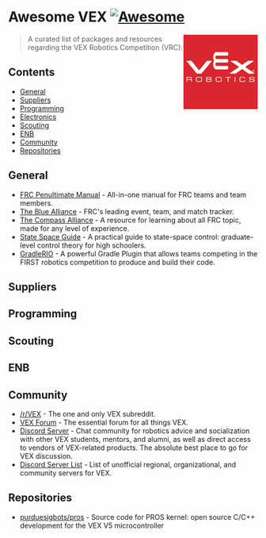# Awesome VEX [![Awesome](https://awesome.re/badge.svg)](https://awesome.re)

[<img src="media/vex.png" align="right" width="150">](https://www.vexrobotics.com/v5/competition)

> A curated list of packages and resources regarding the VEX Robotics Competition (VRC).

## Contents

- [General](#general)
- [Suppliers](#suppliers)
- [Programming](#programming)
- [Electronics](#electronics)
- [Scouting](#scouting)
- [ENB](#ENB)
- [Community](#community)
- [Repositories](#repositories)

## General

- [FRC Penultimate Manual](https://github.com/MC42/FRCPenultimateManual) - All-in-one manual for FRC teams and team members.
- [The Blue Alliance](https://www.thebluealliance.com/) - FRC's leading event, team, and match tracker.
- [The Compass Alliance](https://www.thecompassalliance.org/) - A resource for learning about all FRC topic, made for any level of experience.
- [State Space Guide](https://github.com/calcmogul/state-space-guide) - A practical guide to state-space control: graduate-level control theory for high schoolers.
- [GradleRIO](https://github.com/wpilibsuite/GradleRIO) - A powerful Gradle Plugin that allows teams competing in the FIRST robotics competition to produce and build their code.

## Suppliers

## Programming

## Scouting

## ENB

## Community

- [/r/VEX](https://www.reddit.com/r/vex/) - The one and only VEX subreddit.
- [VEX Forum](https://www.vexforum.com/) - The essential forum for all things VEX.
- [Discord Server](https://discord.gg/naFgzsvB) - Chat community for robotics advice and socialization with other VEX students, mentors, and alumni, as well as direct access to vendors of VEX-related products. The absolute best place to go for VEX discussion.
- [Discord Server List](https://docs.google.com/spreadsheets/d/1MqwE_L4Z0RDf1Sn-dsfFZ7jBVD8bMkqPHGrqrejq_o0/edit) - List of unofficial regional, organizational, and community servers for VEX.

## Repositories

- [purduesigbots/pros](https://github.com/purduesigbots/pros) - Source code for PROS kernel: open source C/C++ development for the VEX V5 microcontroller
